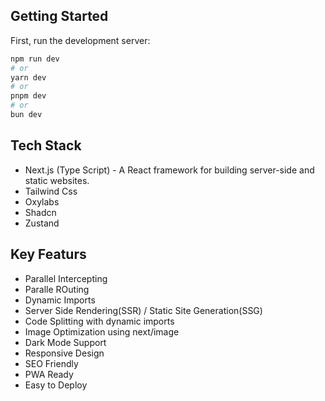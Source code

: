 
## Getting Started

First, run the development server:

```bash
npm run dev
# or
yarn dev
# or
pnpm dev
# or
bun dev
```
## Tech Stack 
- Next.js (Type Script) - A React framework for building server-side and static websites.
- Tailwind Css
- Oxylabs  
- Shadcn
- Zustand 




  
## Key Featurs

- Parallel Intercepting
- Paralle ROuting
- Dynamic Imports
- Server Side Rendering(SSR) / Static Site Generation(SSG)
- Code Splitting with dynamic imports
- Image Optimization using next/image
- Dark Mode Support
- Responsive Design
- SEO Friendly
- PWA Ready
- Easy to Deploy
